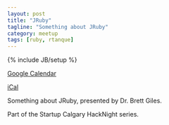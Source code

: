 ```yaml
---
layout: post
title: "JRuby"
tagline: "Something about JRuby"
category: meetup
tags: [ruby, rtanque]
---
```

{% include JB/setup %}

<p>
  <a href="http://www.google.com/calendar/event?action=TEMPLATE&dates=20141105T013000Z%2f20141105T023000Z&sprop=website%3ahttp%3a%2f%2fwww.meetup.com%2fYYC-Rb%2fevents%2f212215982%2f&text=JRuby&location=Assembly+-+119+-+14+Street+NW+%28Floor+4%29+-+Calgary%2C+AB+%2C+Canada&sprop=name:YYC.rb&details=For+full+details%2C+including+the+address%2C+and+to+RSVP+see%3A%0Ahttp%3A%2F%2Fwww.meetup.com%2FYYC-Rb%2Fevents%2F212215982%2F%0AYYC.rb%0AJRuby%2C+presented+by+Dr.+Brett+Giles.%0A%0APart+of+the+Startup+Calgary+HackNight+series.">
    Google Calendar
  </a>
</p>

<p>
  <a href="http://www.meetup.com/YYC-Rb/events/212215982/ical/JRuby.ics">
    iCal
  </a>
</p>

Something about JRuby, presented by Dr. Brett Giles.


Part of the Startup Calgary HackNight series.
